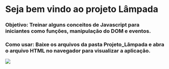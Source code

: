 # Seja bem vindo ao projeto Lâmpada

### Objetivo: Treinar alguns conceitos de Javascript para iniciantes como funções, manipulação do DOM e eventos.

### Como usar: Baixe os arquivos da pasta Projeto_Lâmpada e abra o arquivo HTML no navegador para visualizar a aplicação.

<img src="https://github.com/maaiiaaraacruuz/projetos_javascript/blob/main/Projeto_L%C3%A2mpada/imagens/lampada_github.png">
